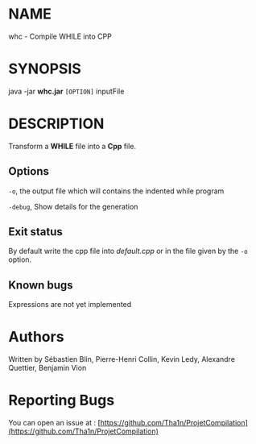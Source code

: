 # NAME
  whc - Compile WHILE into CPP

# SYNOPSIS
  java -jar __whc.jar__ `[OPTION]` inputFile

# DESCRIPTION
 Transform a __WHILE__ file into a __Cpp__ file.

## Options
  `-o`,
    the output file which will contains the indented while program

  `-debug`,
    Show details for the generation

## Exit status
  By default write the cpp file into _default.cpp_ or in the file given by the `-o` option.

## Known bugs
  Expressions are not yet implemented

# Authors
  Written by Sébastien Blin, Pierre-Henri Collin, Kevin Ledy, Alexandre Quettier, Benjamin Vion

# Reporting Bugs
  You can open an issue at : [https://github.com/Tha1n/ProjetCompilation](https://github.com/Tha1n/ProjetCompilation)
